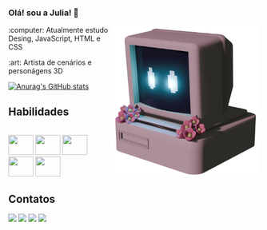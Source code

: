 ### Olá! sou a Julia! :cherry_blossom:


<img align= "right" src="https://github.com/juliaolima/juliaolima/blob/main/juju%20computer.png" width="300"></h1>

<p> :computer: Atualmente estudo Desing, JavaScript, HTML e CSS
<p> :art: Artista de cenários e personágens 3D
 

[![Anurag's GitHub stats](https://github-readme-stats.vercel.app/api?username=juliaolima&show_icons=true&theme=dracula)](https://github.com/anuraghazra/github-readme-stats)

<h2>Habilidades</h2>

<div style="display: inline_block"><br>
  <img loading="ps" src="https://cdn.jsdelivr.net/gh/devicons/devicon@latest/icons/photoshop/photoshop-original.svg" width="50" height="40"/> 
  <img loading="pr" src="https://cdn.jsdelivr.net/gh/devicons/devicon@latest/icons/premierepro/premierepro-original.svg" width="50" height="40"/> 
  <img loading="il" src="https://cdn.jsdelivr.net/gh/devicons/devicon@latest/icons/illustrator/illustrator-plain.svg" width="50" height="40"/> 
  <img loading="ae" src="https://cdn.jsdelivr.net/gh/devicons/devicon@latest/icons/aftereffects/aftereffects-original.svg" width="50" height="40"/> 
  <img loading="bl" src="https://cdn.jsdelivr.net/gh/devicons/devicon@latest/icons/blender/blender-original.svg" width="50" height="40"/>          
</div>

<h2>Contatos</h2>
<div> 
  <a href="https://instagram.com/g.kiie" target="_blank"><img src="https://img.shields.io/badge/-Instagram-%23E4405F?style=for-the-badge&logo=instagram&logoColor=white" target="_blank"></a>
  <a href="https://discord.com/channels/@gkiie" target="_blank"><img src="https://img.shields.io/badge/Discord-7289DA?style=for-the-badge&logo=discord&logoColor=white" target="_blank"></a> 
  <a href = "cntt.julialima@gmail.com"><img src="https://img.shields.io/badge/-Gmail-%23333?style=for-the-badge&logo=gmail&logoColor=white" target="_blank"></a>
  <a href="https://www.linkedin.com/in/julia-lima-118ab9294/" target="_blank"><img src="https://img.shields.io/badge/-LinkedIn-%230077B5?style=for-the-badge&logo=linkedin&logoColor=white" target="_blank"></a> 
</div>
       
          
